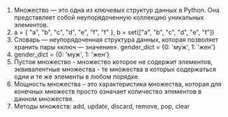 1) Множество — это одна из ключевых структур данных в Python. Она представляет собой неупорядоченную коллекцию уникальных элементов.
2) a = { "a", "b", "c", "d", "e", "f", "f" }, b = set(["a", "b", "c", "d", "e", "f"])
3) Словарь — неупорядоченная структура данных, которая позволяет хранить пары «ключ — значение». gender_dict = {0: 'муж', 1: 'жен'}
4) gender_dict = {0: 'муж', 1: 'жен'}
5) Пустое множество - множество которое не содержит элементов, эквивалентные множества - те множества в которых содержаться одни и те же элементы в любом порядке.
6) Мощность множества – это характеристика множества, которая для конечных множеств просто означает количество элементов в данном множестве.
7) Методы множеств: add, update, discard, remove, pop, clear
